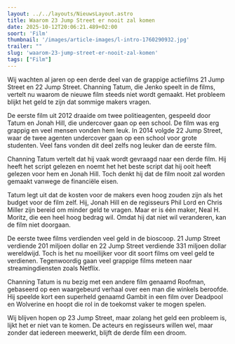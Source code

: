 ```yaml
---
layout: ../../layouts/NieuwsLayout.astro
title: Waarom 23 Jump Street er nooit zal komen
date: 2025-10-12T20:06:21.489+02:00
soort: 'Film'
thumbnail: '/images/article-images/l-intro-1760290932.jpg'
trailer: ""
slug: 'waarom-23-jump-street-er-nooit-zal-komen'
tags: ["Film"]
---
```


Wij wachten al jaren op een derde deel van de grappige actiefilms 21 Jump Street
en 22 Jump Street. Channing Tatum, die Jenko speelt in de films, vertelt nu
waarom de nieuwe film steeds niet wordt gemaakt. Het probleem blijkt het geld te
zijn dat sommige makers vragen.

De eerste film uit 2012 draaide om twee politieagenten, gespeeld door Tatum en
Jonah Hill, die undercover gaan op een school. De film was erg grappig en veel
mensen vonden hem leuk. In 2014 volgde 22 Jump Street, waar de twee agenten
undercover gaan op een school voor grote studenten. Veel fans vonden dit deel
zelfs nog leuker dan de eerste film.

Channing Tatum vertelt dat hij vaak wordt gevraagd naar een derde film. Hij
heeft het script gelezen en noemt het het beste script dat hij ooit heeft
gelezen voor hem en Jonah Hill. Toch denkt hij dat de film nooit zal worden
gemaakt vanwege de financiële eisen.

Tatum legt uit dat de kosten voor de makers even hoog zouden zijn als het budget
voor de film zelf. Hij, Jonah Hill en de regisseurs Phil Lord en Chris Miller
zijn bereid om minder geld te vragen. Maar er is één maker, Neal H. Moritz, die
een heel hoog bedrag wil. Omdat hij dat niet wil veranderen, kan de film niet
doorgaan.

De eerste twee films verdienden veel geld in de bioscoop. 21 Jump Street
verdiende 201 miljoen dollar en 22 Jump Street verdiende 331 miljoen dollar
wereldwijd. Toch is het nu moeilijker voor dit soort films om veel geld te
verdienen. Tegenwoordig gaan veel grappige films meteen naar streamingdiensten
zoals Netflix.

Channing Tatum is nu bezig met een andere film genaamd Roofman, gebaseerd op een
waargebeurd verhaal over een man die winkels beroofde. Hij speelde kort een
superheld genaamd Gambit in een film over Deadpool en Wolverine en hoopt die rol
in de toekomst vaker te mogen spelen.

Wij blijven hopen op 23 Jump Street, maar zolang het geld een probleem is, lijkt
het er niet van te komen. De acteurs en regisseurs willen wel, maar zonder dat
iedereen meewerkt, blijft de derde film een droom.